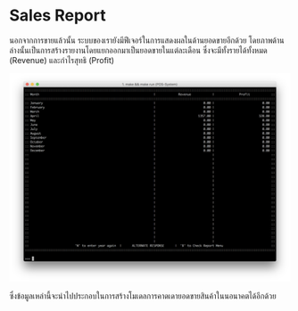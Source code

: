 # Sales Report
นอกจากการขายแล้วนั้น ระบบของเรายังมีฟีเจอร์ในการแสดงผลในด้านยอดขายอีกด้วย โดยภาพด้านล่างนั้นเป็นการสร้างรายงานโดยแยกออกมาเป็นยอดขายในแต่ละเดือน ซึ่งจะมีทั้งรายได้ทั้งหมด (Revenue) และกำไรสุทธิ​ (Profit)

![](./img/report-interface.png)

ซึ่งข้อมูลเหล่านี้จะนำไปประกอบในการสร้างโมเดลการคาดเดายอดขายสินค้าในนอนาคตได้อีกด้วย
